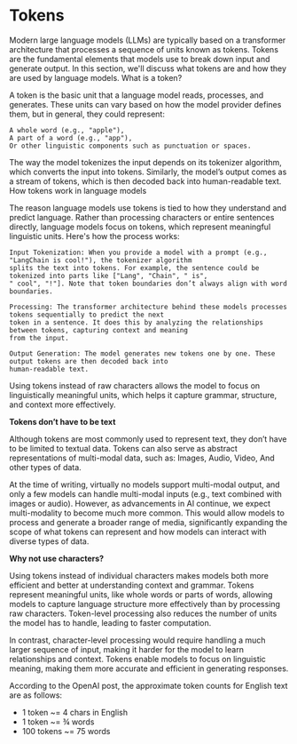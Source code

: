 # Tokens

Modern large language models (LLMs) are typically based on a transformer architecture that processes a sequence of units
known as tokens. Tokens are the fundamental elements that models use to break down input and generate output. In this
section, we'll discuss what tokens are and how they are used by language models.
What is a token?

A token is the basic unit that a language model reads, processes, and generates. These units can vary based on how the
model provider defines them, but in general, they could represent:

    A whole word (e.g., "apple"),
    A part of a word (e.g., "app"),
    Or other linguistic components such as punctuation or spaces.

The way the model tokenizes the input depends on its tokenizer algorithm, which converts the input into tokens.
Similarly, the model’s output comes as a stream of tokens, which is then decoded back into human-readable text.
How tokens work in language models

The reason language models use tokens is tied to how they understand and predict language. Rather than processing
characters or entire sentences directly, language models focus on tokens, which represent meaningful linguistic units.
Here's how the process works:

    Input Tokenization: When you provide a model with a prompt (e.g., "LangChain is cool!"), the tokenizer algorithm 
    splits the text into tokens. For example, the sentence could be tokenized into parts like ["Lang", "Chain", " is", 
    " cool", "!"]. Note that token boundaries don’t always align with word boundaries.

    Processing: The transformer architecture behind these models processes tokens sequentially to predict the next 
    token in a sentence. It does this by analyzing the relationships between tokens, capturing context and meaning 
    from the input.

    Output Generation: The model generates new tokens one by one. These output tokens are then decoded back into 
    human-readable text.

Using tokens instead of raw characters allows the model to focus on linguistically meaningful units, which helps it
capture grammar, structure, and context more effectively.

**Tokens don’t have to be text**  

Although tokens are most commonly used to represent text, they don’t have to be limited to textual data. Tokens can also
serve as abstract representations of multi-modal data, such as: Images, Audio, Video, And other types of data.

At the time of writing, virtually no models support multi-modal output, and only a few models can handle multi-modal
inputs (e.g., text combined with images or audio). However, as advancements in AI continue, we expect multi-modality to
become much more common. This would allow models to process and generate a broader range of media, significantly
expanding the scope of what tokens can represent and how models can interact with diverse types of data.

**Why not use characters?**  

Using tokens instead of individual characters makes models both more efficient and better at understanding context and
grammar. Tokens represent meaningful units, like whole words or parts of words, allowing models to capture language
structure more effectively than by processing raw characters. Token-level processing also reduces the number of units
the model has to handle, leading to faster computation.

In contrast, character-level processing would require handling a much larger sequence of input, making it harder for the
model to learn relationships and context. Tokens enable models to focus on linguistic meaning, making them more accurate
and efficient in generating responses.

According to the OpenAI post, the approximate token counts for English text are as follows:

- 1 token ~= 4 chars in English
- 1 token ~= ¾ words
- 100 tokens ~= 75 words
